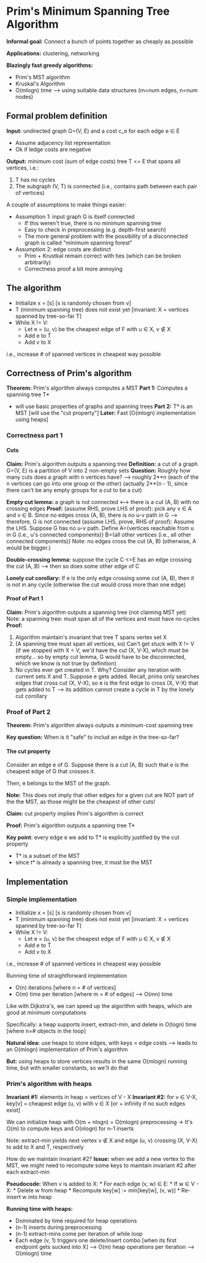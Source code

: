 # Prim's Minimum Spanning Tree Algorithm

__Informal goal:__ Connect a bunch of points together as cheaply as possible

__Applications:__ clustering, networking

__Blazingly fast greedy algorithms:__
* Prim's MST algorithm
* Kruskal's Algorithm
* O(mlogn) time --> using suitable data structures (m=num edges, n=num nodes)

## Formal problem definition
__Input:__ undirected graph G=(V, E) and a cost c_e for each edge e ∈ E
* Assume adjacency list representation
* Ok if ledge costs are negative

__Output:__ minimum cost (sum of edge costs) tree T <= E that spans all vertices, i.e.:
1) T has no cycles
2) The subgraph (V, T) is connected (i.e., contains path between each pair of vertices)

A couple of assumptions to make things easier:
* Assumption 1: input graph G is itself connected
    * If this weren't true, there is no minimum spanning tree
    * Easy to check in preprocessing (e.g. depth-first search)
    * The more general problem with the possibility of a disconnected graph is called "minimum spanning forest"
* Assumption 2: edge costs are distinct
    * Prim + Krustkal remain correct with ties (which can be broken arbitrarily)
    * Correctness proof a bit more annoying

## The algorithm
* Initialize x = [s] [s is randomly chosen from v]
* T (minimum spanning tree) does not exist yet [invariant: X = vertices spanned by tree-so-far T]
* While X != V:
    * Let e = (u, v) be the cheapest edge of F with u ∈ X, v ∉ X
    * Add e to T
    * Add v to X

i.e., increase # of spanned vertices in cheapest way possible

## Correctness of Prim's algorithm
__Theorem:__ Prim's algorithm always computes a MST
__Part 1:__ Computes a spanning tree T*
* will use basic properties of graphs and spanning trees
__Part 2:__ T* is an MST [will use the "cut property"]
__Later:__ Fast [O(mlogn) implementation using heaps]

### Correctness part 1
#### Cuts
__Claim:__ Prim's algorithm outputs a spanning tree
__Definition:__ a cut of a graph G=(V, E) is a partition of V into 2 non-empty sets
__Question:__ Roughly how many cuts does a graph with n vertices have? --> roughly 2**n (each of the n vertices can go into one group or the other) (actually 2\**(n - 1), since there can't be any empty groups for a cut to be a cut)

__Empty cut lemma:__ a graph is not connected <--> there is a cut (A, B) with no crossing edges
__Proof:__ (assume RHS, prove LHS of proof): pick any v ∈ A and v ∈ B. Since no edges cross (A, B), there is no u-v path in G --> therefore, G is not connected
(assume LHS, prove, RHS of proof): Assume the LHS. Suppose G has no u-v path. Define A={vertices reachable from u in G (i.e., u's connected components)} B={all other vertices (i.e., all other connected components)}
Note: no edges cross the cut (A, B) (otherwise, A would be bigger.)

__Double-crossing lemma:__ suppose the cycle C <=E has an edge crossing the cut (A, B) --> then so does some other edge of C

__Lonely cut corollary:__ If e is the only edge crossing some cut (A, B), then it is not in any cycle (otherwise the cut would cross more than one edge)

#### Proof of Part 1
__Claim:__ Prim's algorithm outputs a spanning tree (not claiming MST yet)
Note: a spanning tree: must span all of the vertices and must have no cycles
__Proof:__
1. Algorithm maintain's invariant that tree T spans vertex set X
2. (A spanning tree must span all vertices, so) Can't get stuck with X != V (if we stopped with X < V, we'd have the cut (X, V-X), which must be empty... so by empty cut lemma, G would have to be disconnected, which we know is not true by definition)
3. No cycles ever get created in T. Why? Consider any iteration with current sets X and T. Suppose e gets added. Recall, prims only searches edges that cross cut (X, V-X), so e is the first edge to cross (X, V-X) that gets added to T --> its addition cannot create a cycle in T by the lonely cut corollary

### Proof of Part 2
__Theorem:__ Prim's algorithm always outputs a minimum-cost spanning tree

__Key question:__ When is it "safe" to includ an edge in the tree-so-far?

#### The cut property
Consider an edge e of G. Suppose there is a cut (A, B) such that e is the cheapest edge of G that crosses it.

Then, e belongs to the MST of the graph.

__Note:__ This does not imply that other edges for a given cut are NOT part of the the MST, as those might be the cheapest of other cuts!

__Claim:__ cut property implies Prim's algorithm is correct

__Proof:__ Prim's algorithm outputs a spanning tree T*

__Key point__: every edge e we add to T* is explicitly justified by the cut property
* T* is a subset of the MST
* since t* is already a spanning tree, it must be the MST


## Implementation
### Simple implementation
* Initialize x = [s] [s is randomly chosen from v]
* T (minimum spanning tree) does not exist yet [invariant: X = vertices spanned by tree-so-far T]
* While X != V:
    * Let e = (u, v) be the cheapest edge of F with u ∈ X, v ∉ X
    * Add e to T
    * Add v to X

i.e., increase # of spanned vertices in cheapest way possible

Running time of straightforward implementation
* O(n) iterations [where n = # of vertices]
* O(m) time per iteration [where m = # of edges]
--> O(mn) time

Like with Dijkstra's, we can speed up the algorithm with heaps, which are good at minimum computations

Specifically: a heap supports insert, extract-min, and delete in O(logn) time [where n=# objects in the loop]

__Natural idea:__ use heaps to store edges, with keys = edge costs --> leads to an O(mlogn) implementation of Prim's algorithm

__But:__ using heaps to store vertices results in the same O(mlogn) running time, but with smaller constants, so we'll do that

### Prim's algorithm with heaps

__Invariant #1:__ elements in heap = vertices of V - X
__Invariant #2:__ for v ∈ V-X, key[v] = cheapest edge (u, v) with v ∈ X [or + infinity if no such edges exist]

We can initialize heap with O(m + nlogn) = O(mlogn) preprocessing -> It's O(m) to compute keys and O(nlogn) for n-1 inserts

Note: extract-min yields next vertex v ∉ X and edge (u, v) crossing (X, V-X) to add to X and T, respectively

How do we maintain invariant #2?
__Issue:__ when we add a new vertex to the MST, we might need to recompute some keys to maintain invariant #2 after each extract-min

__Pseudocode:__
When v is added to X:
    * For each edge (v, w) ∈ E:
        * If w ∈ V - X:
            * Delete w from heap
            * Recompute key[w] := min[key[w], (v, w)]
            * Re-insert w into heap

__Running time with heaps:__
* Dominated by time required for heap operations
* (n-1) inserts during preprocessing
* (n-1) extract-mins come per iteration of while loop
* Each edge (v, 1) triggers one delete/insert combo [when its first endpoint gets sucked into X]
--> O(m) heap operations per iteration
--> O(mlogn) time
